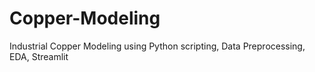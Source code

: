 # Copper-Modeling
Industrial Copper Modeling using Python scripting, Data Preprocessing, EDA, Streamlit
